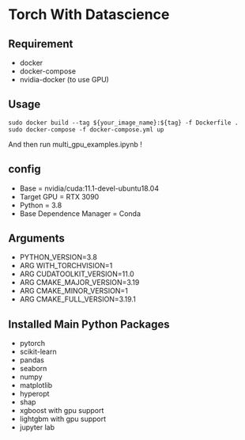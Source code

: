 # Torch With Datascience

## Requirement
* docker
* docker-compose
* nvidia-docker (to use GPU)

## Usage
```
sudo docker build --tag ${your_image_name}:${tag} -f Dockerfile .
sudo docker-compose -f docker-compose.yml up
```
And then run multi_gpu_examples.ipynb !

## config
* Base = nvidia/cuda:11.1-devel-ubuntu18.04
* Target GPU = RTX 3090
* Python = 3.8
* Base Dependence Manager = Conda

## Arguments
* PYTHON_VERSION=3.8
* ARG WITH_TORCHVISION=1
* ARG CUDATOOLKIT_VERSION=11.0
* ARG CMAKE_MAJOR_VERSION=3.19
* ARG CMAKE_MINOR_VERSION=1
* ARG CMAKE_FULL_VERSION=3.19.1

## Installed Main Python Packages
* pytorch
* scikit-learn
* pandas
* seaborn
* numpy
* matplotlib
* hyperopt
* shap
* xgboost with gpu support
* lightgbm with gpu support
* jupyter lab

